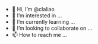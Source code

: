 - 👋 Hi, I’m @claliao
- 👀 I’m interested in ...
- 🌱 I’m currently learning ...
- 💞️ I’m looking to collaborate on ...
- 📫 How to reach me ...

<!---
claliao/claliao is a ✨ special ✨ repository because its `README.md` (this file) appears on your GitHub profile.
You can click the Preview link to take a look at your changes.
--->
